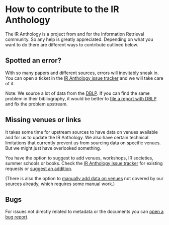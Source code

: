 # How to contribute to the IR Anthology

The IR Anthology is a project from and for the Information Retrieval community. So any help is greatly appreciated. Depending on what you want to do there are different ways to contribute outlined below.

## Spotted an error?

With so many papers and different sources, errors will inevitably sneak in. You can open a ticket in the [IR Anthology issue tracker](https://github.com/ir-anthology/ir-anthology/issues/new?assignees=&labels=data&template=file-a-correction.md&title=Correction+to+XYZ) and we will take care of it.

Note: We source a lot of data from the [DBLP](https://dblp.uni-trier.de/). If you can find the same problem in their bibliography, it would be better to [file a report with DBLP](https://dblp.uni-trier.de/faq/1474623.html) and fix the problem upstream.

## Missing venues or links

It takes some time for upstream sources to have data on venues available and for us to update the IR Anthology. We also have certain technical limitations that currently prevent us from sourcing data on specific venues. But we might just have overlooked something.

You have the option to suggest to add venues, workshops, IR societies, summer schools or books. Check the [IR Anthology issue tracker](https://github.com/ir-anthology/ir-anthology/issues?q=is%3Aissue) for existing requests or [suggest an addition](https://github.com/ir-anthology/ir-anthology/edit/master/.github/ISSUE_TEMPLATE/add-venue.md).

(There is also the option to [manually add data on venues](https://github.com/ir-anthology/ir-anthology-data/blob/master/doc/custom-bib-files.md) not covered by our sources already, which requires some manual work.)

## Bugs

For issues not directly related to metadata or the documents you can [open a bug report](https://github.com/ir-anthology/ir-anthology/issues/new?assignees=&labels=bug&template=bug-report.md&title=Bug+report).
